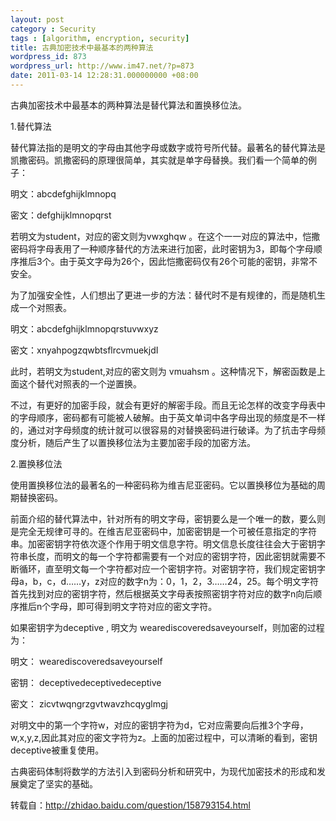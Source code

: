 ```yaml
---
layout: post
category : Security
tags : [algorithm, encryption, security]
title: 古典加密技术中最基本的两种算法
wordpress_id: 873
wordpress_url: http://www.im47.net/?p=873
date: 2011-03-14 12:28:31.000000000 +08:00
---
```

古典加密技术中最基本的两种算法是替代算法和置换移位法。

1.替代算法

替代算法指的是明文的字母由其他字母或数字或符号所代替。最著名的替代算法是凯撒密码。凯撒密码的原理很简单，其实就是单字母替换。我们看一个简单的例子：

明文：abcdefghijklmnopq

密文：defghijklmnopqrst

若明文为student，对应的密文则为vwxghqw 。在这个一一对应的算法中，恺撒密码将字母表用了一种顺序替代的方法来进行加密，此时密钥为3，即每个字母顺序推后3个。由于英文字母为26个，因此恺撒密码仅有26个可能的密钥，非常不安全。

为了加强安全性，人们想出了更进一步的方法：替代时不是有规律的，而是随机生成一个对照表。

明文：abcdefghijklmnopqrstuvwxyz

密文：xnyahpogzqwbtsflrcvmuekjdI

此时，若明文为student,对应的密文则为 vmuahsm 。这种情况下，解密函数是上面这个替代对照表的一个逆置换。

不过，有更好的加密手段，就会有更好的解密手段。而且无论怎样的改变字母表中的字母顺序，密码都有可能被人破解。由于英文单词中各字母出现的频度是不一样的，通过对字母频度的统计就可以很容易的对替换密码进行破译。为了抗击字母频度分析，随后产生了以置换移位法为主要加密手段的加密方法。

2.置换移位法

使用置换移位法的最著名的一种密码称为维吉尼亚密码。它以置换移位为基础的周期替换密码。

前面介绍的替代算法中，针对所有的明文字母，密钥要么是一个唯一的数，要么则是完全无规律可寻的。在维吉尼亚密码中，加密密钥是一个可被任意指定的字符串。加密密钥字符依次逐个作用于明文信息字符。明文信息长度往往会大于密钥字符串长度，而明文的每一个字符都需要有一个对应的密钥字符，因此密钥就需要不断循环，直至明文每一个字符都对应一个密钥字符。对密钥字符，我们规定密钥字母a，b，c，d……y，z对应的数字n为：0，1，2，3……24，25。每个明文字符首先找到对应的密钥字符，然后根据英文字母表按照密钥字符对应的数字n向后顺序推后n个字母，即可得到明文字符对应的密文字符。

如果密钥字为deceptive , 明文为 wearediscoveredsaveyourself，则加密的过程为：

明文： wearediscoveredsaveyourself

密钥： deceptivedeceptivedeceptive

密文： zicvtwqngrzgvtwavzhcqyglmgj

对明文中的第一个字符w，对应的密钥字符为d，它对应需要向后推3个字母，w,x,y,z,因此其对应的密文字符为z。上面的加密过程中，可以清晰的看到，密钥deceptive被重复使用。

古典密码体制将数学的方法引入到密码分析和研究中，为现代加密技术的形成和发展奠定了坚实的基础。

转载自：<a href="http://zhidao.baidu.com/question/158793154.html">http://zhidao.baidu.com/question/158793154.html</a>
